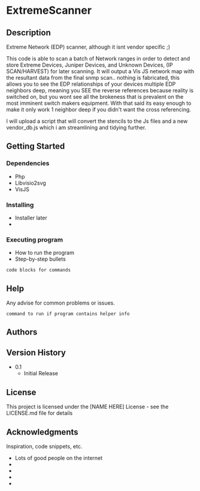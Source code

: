 # ExtremeScanner

## Description
Extreme Network (EDP) scanner, although it isnt vendor specific ;)

This code is able to scan a batch of Network ranges in order to detect and store Extreme Devices, Juniper Devices, and Unknown Devices, (IP SCAN/HARVEST) for later scanning.
It will output a Vis JS network map with the resultant data from the final snmp scan.. nothing is fabricated, this allows you to see the EDP relationships of your devices multiple EDP neighbors deep, meaning you SEE the reverse references because reality is switched on, but you wont see all the brokeness that is prevalent on the most imminent switch makers equipment. With that said its easy enough to make it only work 1 neighbor deep if you didn't want the cross referencing.

I will upload a script that will convert the stencils to the Js files and a new vendor_db.js which i am streamlining and tidying further.




## Getting Started

### Dependencies

* Php
* Libvisio2svg
* VisJS

### Installing

* Installer later
*

### Executing program

* How to run the program
* Step-by-step bullets
```
code blocks for commands
```

## Help

Any advise for common problems or issues.
```
command to run if program contains helper info
```

## Authors

## Version History

* 0.1
    * Initial Release

## License

This project is licensed under the [NAME HERE] License - see the LICENSE.md file for details

## Acknowledgments

Inspiration, code snippets, etc.
* Lots of good people on the internet
* 
* 
* 
* 



